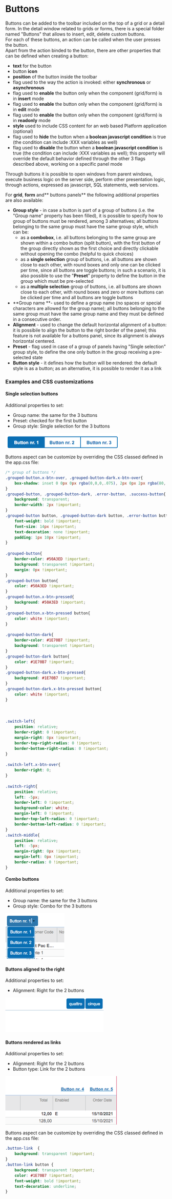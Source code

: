 # Buttons

Buttons can be added to the toolbar included on the top of a grid or a detail form. In the detail window related to grids or forms, there is a special folder named "Buttons" that allows to insert, edit, delete custom buttons.\
For each of these buttons, an action can be called when the user presses the button.\
Apart from the action binded to the button, there are other properties that can be defined when creating a button:

* **text** for the button
* button **icon**
* **position** of the button inside the toolbar
* flag used to the way the action is invoked: either **synchronous** or **asynchronous**
* flag used to **enable** the button only when the component (grid/form) is in **insert** mode
* flag used to **enable** the button only when the component (grid/form) is in **edit** mode
* flag used to **enable** the button only when the component (grid/form) is in **readonly** mode
* **style** used to include CSS content for an web based Platform application (optional)
* flag used to **hide** the button when a **boolean javascript condition** is true (the condition can include :XXX variables as well)
* flag used to **disable** the button when a **boolean javascript condition** is true (the condition can include :XXX variables as well); this property will override the default behavior defined through the other 3 flags described above, working on a specific panel mode

Through buttons it is possible to open windows from parent windows, execute business logic on the server side, perform other presentation logic, through actions, expressed as javascript, SQL statements, web services.



For **grid**, **form** and** buttons panels** the following additional properties are also available:&#x20;

* **Group style** - in case a button is part of a group of buttons (i.e. the "Group name" property has been filled), it is possible to specify how to group of buttons must be rendered, among 3 alternatives; all buttons belonging to the same group must have the same group style, which can be:
  * as a **combobox**, i.e. all buttons belonging to the same group are shown within a combo button (split button), with the first button of the group directly shown as the first choice and directly clickable without opening the combo (helpful to quick choices)
  * as a **single selection** group of buttons, i.e. all buttons are shown close to each other, with round boxes and only one can be clicked per time, since all buttons are toggle buttons; in such a scenario, it is also possible to use the "**Preset**" property to define the button in the group which must be pre-selected
  * as a **multiple selection** group of buttons, i.e. all buttons are shown close to each other, with round boxes and zero or more buttons can be clicked per time and all buttons are toggle buttons
* **Group name **- used to define a group name (no spaces or special characters are allowed for the group name); all buttons belonging to the same group must have the same group name and they must be defined in a consecutive order.
* **Alignment** - used to change the default horizontal alignment of a button: it is possibile to align the button to the right border of the panel; this feature is not available for a buttons panel, since its alignment is always horizontal centered.
* **Preset** - flag used in case of a group of panels having "Single selection" group style, to define the one only button in the group receiving a pre-selected state
* **Button style** - it defines how the button will be rendered: the default style is as a button; as an alternative, it is possible to render it as a link

### Examples and CSS customizations

#### Single selection buttons

Additional properties to set:

* Group name: the same for the 3 buttons
* Preset: checked for the first button
* Group style: Single selection for the 3 buttons

![](<../../../.gitbook/assets/Schermata 2021-11-10 alle 17.21.33.png>)

Buttons aspect can be customize by overriding the CSS classed defined in the app.css file:

```css
/* group of buttons */
.grouped-button.x-btn-over, .grouped-button-dark.x-btn-over{
    box-shadow: inset 0 0px 0px rgba(0,0,0,.075), 2px 0px 2px rgba(80, 163, 237, 0.7);
}
.grouped-button, .grouped-button-dark, .error-button, .success-button{
    background: transparent;
    border-width: 2px !important;
}
.grouped-button button, .grouped-button-dark button, .error-button button, .success-button button{
    font-weight: bold !important;
    font-size: 14px !important;
    text-decoration: none !important;
    padding: 1px 10px !important;
}

.grouped-button{
    border-color: #50A3ED !important;
    background: transparent !important;
    margin: 0px !important;
}
.grouped-button button{
    color: #50A3ED !important;
}
.grouped-button.x-btn-pressed{
    background: #50A3ED !important;
}
.grouped-button.x-btn-pressed button{
    color: white !important;
}

.grouped-button-dark{
    border-color: #1E70B7 !important;
    background: transparent !important;
}
.grouped-button-dark button{
    color: #1E70B7 !important;
}
.grouped-button-dark.x-btn-pressed{
    background: #1E70B7 !important;
}
.grouped-button-dark.x-btn-pressed button{
    color: white !important;
}



.switch-left{
    position: relative;
    border-right: 0 !important;
    margin-right: 0px !important;
    border-top-right-radius: 0 !important;
    border-bottom-right-radius: 0 !important;
}

.switch-left.x-btn-over{
    border-right: 0;
}

.switch-right{
    position: relative;
    left: -5px;
    border-left: 0 !important;
    background-color: white;
    margin-left: 0 !important;
    border-top-left-radius: 0 !important;
    border-bottom-left-radius: 0 !important;
}
.switch-middle{
    position: relative;
    left: -5px;
    margin-right: 0px !important;
    margin-left: 0px !important;
    border-radius: 0 !important;
}
```

#### Combo buttons

Additional properties to set:

* Group name: the same for the 3 buttons
* Group style: Combo for the 3 buttons

![](<../../../.gitbook/assets/Schermata 2021-11-10 alle 17.24.50 (1).png>)

#### Buttons aligned to the right

Additional properties to set:

* Alignment: Right for the 2 buttons

![](<../../../.gitbook/assets/Schermata 2021-11-10 alle 17.27.22.png>)



#### Buttons rendered as links

Additional properties to set:

* Alignment: Right for the 2 buttons
* Button type: Link for the 2 buttons

![](<../../../.gitbook/assets/Schermata 2021-11-10 alle 17.26.47.png>)

Buttons aspect can be customize by overriding the CSS classed defined in the app.css file:

```css
.button-link  {
    background: transparent !important;
}
.button-link button {
    background: transparent !important;
    color: #1E70B7 !important;
    font-weight: bold !important;
    text-decoration: underline;
}
```



